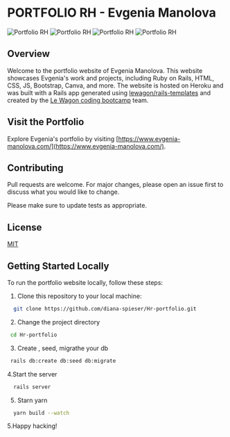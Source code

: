 # PORTFOLIO RH - Evgenia Manolova

![Portfolio RH](https://res.cloudinary.com/dygywvyiq/image/upload/v1695296294/Capture_d_e%CC%81cran_2023-09-21_a%CC%80_13.37.09_gwvuhu.png)
![Portfolio RH](https://res.cloudinary.com/dygywvyiq/image/upload/v1695296381/Capture_d_e%CC%81cran_2023-09-21_a%CC%80_13.39.09_bunuzb.png)
![Portfolio RH](https://res.cloudinary.com/dygywvyiq/image/upload/v1695296391/Capture_d_e%CC%81cran_2023-09-21_a%CC%80_13.39.20_r7tzqa.png)
![Portfolio RH](https://res.cloudinary.com/dygywvyiq/image/upload/v1695296399/Capture_d_e%CC%81cran_2023-09-21_a%CC%80_13.39.29_r8uklk.png)

## Overview

Welcome to the portfolio website of Evgenia Manolova. This website showcases Evgenia's work and projects, including Ruby on Rails, HTML, CSS, JS, Bootstrap, Canva, and more. The website is hosted on Heroku and was built with a Rails app generated using [lewagon/rails-templates](https://github.com/lewagon/rails-templates) and created by the [Le Wagon coding bootcamp](https://www.lewagon.com) team.

## Visit the Portfolio

Explore Evgenia's portfolio by visiting [https://www.evgenia-manolova.com/](https://www.evgenia-manolova.com/).


## Contributing

Pull requests are welcome. For major changes, please open an issue first
to discuss what you would like to change.

Please make sure to update tests as appropriate.

## License

[MIT](https://choosealicense.com/licenses/mit/)

## Getting Started Locally

To run the portfolio website locally, follow these steps:

1. Clone this repository to your local machine:
   
```bash
  git clone https://github.com/diana-spieser/Hr-portfolio.git
  ```
  
2. Change the project directory

 ```bash
  cd Hr-portfolio
```

3. Create , seed, migrathe your db

 ```bash
  rails db:create db:seed db:migrate
```

4.Start the server

```bash
  rails server 
```

5. Starn yarn
   
 ```bash
   yarn build --watch
```

5.Happy hacking!



